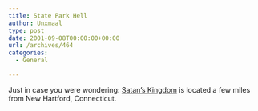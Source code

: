 ```yaml
---
title: State Park Hell
author: Unxmaal
type: post
date: 2001-09-08T00:00:00+00:00
url: /archives/464
categories:
  - General

---
```

Just in case you were wondering: <A HREF="http://www.frwa.org/rec_section3.html">Satan&#8217;s Kingdom</A> is located a few miles from New Hartford, Connecticut.